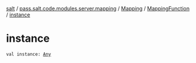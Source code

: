 [salt](../../../index.md) / [pass.salt.code.modules.server.mapping](../../index.md) / [Mapping](../index.md) / [MappingFunction](index.md) / [instance](./instance.md)

# instance

`val instance: `[`Any`](https://kotlinlang.org/api/latest/jvm/stdlib/kotlin/-any/index.html)